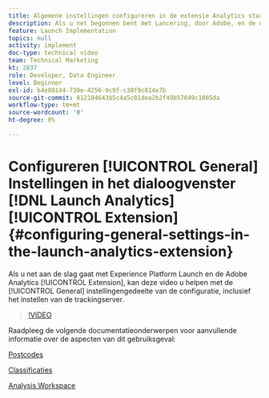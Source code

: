 ```yaml
---
title: Algemene instellingen configureren in de extensie Analytics starten
description: Als u net begonnen bent met Lancering, door Adobe, en de uitbreiding van Adobe Analytics, kan deze video u met het algemene montagegedeelte van de configuratie, met inbegrip van het plaatsen van de volgende server helpen.
feature: Launch Implementation
topics: null
activity: implement
doc-type: technical video
team: Technical Marketing
kt: 2837
role: Developer, Data Engineer
level: Beginner
exl-id: b4e89144-730e-4256-9c9f-c38f9c814e7b
source-git-commit: 812184643b5c4a5c01dea2b2f49b57049c1805da
workflow-type: tm+mt
source-wordcount: '0'
ht-degree: 0%

---
```


# Configureren [!UICONTROL General] Instellingen in het dialoogvenster [!DNL Launch Analytics] [!UICONTROL Extension] {#configuring-general-settings-in-the-launch-analytics-extension}

Als u net aan de slag gaat met Experience Platform Launch en de Adobe Analytics [!UICONTROL Extension], kan deze video u helpen met de [!UICONTROL General] instellingengedeelte van de configuratie, inclusief het instellen van de trackingserver.

>[!VIDEO](https://video.tv.adobe.com/v/27093/?quality=12&learn=on)

Raadpleeg de volgende documentatieonderwerpen voor aanvullende informatie over de aspecten van dit gebruiksgeval:

[Postcodes](https://experienceleague.adobe.com/docs/analytics/components/dimensions/zip-code.html?lang=en)

[Classificaties](https://experienceleague.adobe.com/docs/analytics/components/classifications/c-classifications.html)

[Analysis Workspace](https://experienceleague.adobe.com/docs/analytics/analyze/analysis-workspace/analysis-workspace-features.html)
